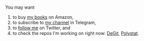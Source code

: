 You may want 
1) to buy [my books](https://www.amazon.com/Yegor-Bugayenko/e/B01AM1QMDK) on Amazon,
2) to subscribe to [my channel](https://t.me/yegor256news) in Telegram,
3) to [follow me](https://twitter.com/intent/follow?screen_name=yegor256) on Twitter,
and
4) to check the repos I'm working on right now:
[DeGit](https://github.com/yegor256/degit),
[Polystat](https://github.com/cqfn/polystat).

